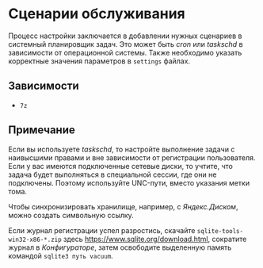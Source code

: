 # Сценарии обслуживания

Процесс настройки заключается в добавлении нужных сценариев в системный планировщик задач.
Это может быть _cron_ или _taskschd_ в зависимости от операционной системы.
Также необходимо указать корректные значения параметров в `settings` файлах.

## Зависимости

- `7z`

## Примечание

Если вы используете _taskschd_, то настройте выполнение задачи с наивысшими правами и вне зависимости от регистрации пользователя. Если у вас имеются подключенные сетевые диски, то учтите, что задача будет выполняться в специальной сессии, где они не подключены. Поэтому используйте UNC-пути, вместо указания метки тома.

Чтобы синхронизировать хранилище, например, с _Яндекс.Диском_, можно создать символьную ссылку.

Если журнал регистрации успел разростись, скачайте `sqlite-tools-win32-x86-*.zip` здесь https://www.sqlite.org/download.html, сократите журнал в _Конфигураторе_, затем освободите выделенную память командой `sqlite3 путь vacuum`.
